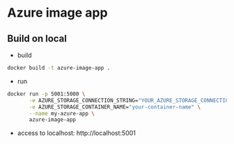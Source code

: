 # Azure image app

## Build on local

- build
```bash
docker build -t azure-image-app .
```

- run
```bash
docker run -p 5001:5000 \
       -e AZURE_STORAGE_CONNECTION_STRING="YOUR_AZURE_STORAGE_CONNECTION_STRING" \
       -e AZURE_STORAGE_CONTAINER_NAME="your-container-name" \
       --name my-azure-app \
       azure-image-app
```

- access to localhost: http://localhost:5001
